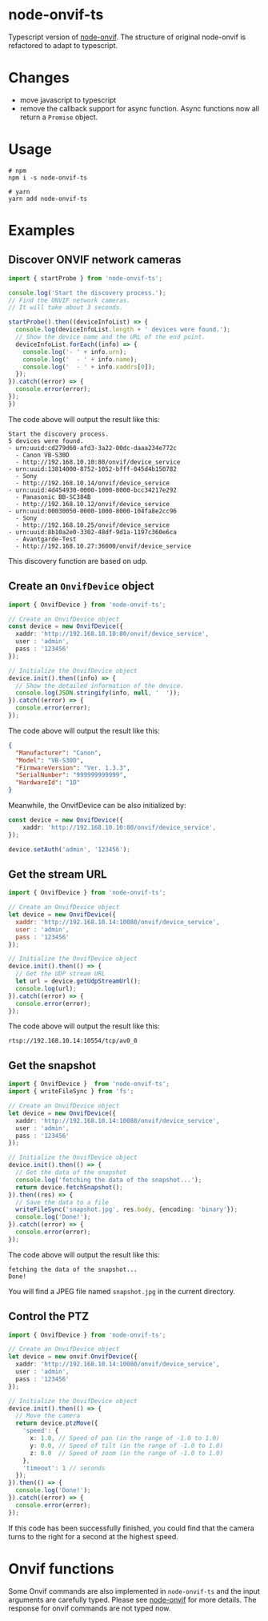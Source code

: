 # node-onvif-ts

Typescript version of [node-onvif](https://github.com/futomi/node-onvif). The structure of original node-onvif is refactored to adapt to typescript.

# Changes

 - move javascript to typescript
 - remove the callback support for async function. Async functions now all return a `Promise` object.

# Usage

```shell
# npm
npm i -s node-onvif-ts

# yarn
yarn add node-onvif-ts
```

# Examples

## Discover ONVIF network cameras

```typescript
import { startProbe } from 'node-onvif-ts';

console.log('Start the discovery process.');
// Find the ONVIF network cameras.
// It will take about 3 seconds.

startProbe().then((deviceInfoList) => {
  console.log(deviceInfoList.length + ' devices were found.');
  // Show the device name and the URL of the end point.
  deviceInfoList.forEach((info) => {
    console.log('- ' + info.urn);
    console.log('  - ' + info.name);
    console.log('  - ' + info.xaddrs[0]);
  });
}).catch((error) => {
  console.error(error);
});
})
```

The code above will output the result like this:

```
Start the discovery process.
5 devices were found.
- urn:uuid:cd279d60-afd3-3a22-00dc-daaa234e772c
  - Canon VB-S30D
  - http://192.168.10.10:80/onvif/device_service
- urn:uuid:13814000-8752-1052-bfff-045d4b150782
  - Sony
  - http://192.168.10.14/onvif/device_service
- urn:uuid:4d454930-0000-1000-8000-bcc34217e292
  - Panasonic BB-SC384B
  - http://192.168.10.12/onvif/device_service
- urn:uuid:00030050-0000-1000-8000-104fa8e2cc96
  - Sony
  - http://192.168.10.25/onvif/device_service
- urn:uuid:8b10a2e0-3302-48df-9d1a-1197c360e6ca
  - Avantgarde-Test
  - http://192.168.10.27:36000/onvif/device_service
```

This discovery function are based on udp.

## Create an `OnvifDevice` object

```typescript
import { OnvifDevice } from 'node-onvif-ts';

// Create an OnvifDevice object
const device = new OnvifDevice({
  xaddr: 'http://192.168.10.10:80/onvif/device_service',
  user : 'admin',
  pass : '123456'
});

// Initialize the OnvifDevice object
device.init().then((info) => {
  // Show the detailed information of the device.
  console.log(JSON.stringify(info, null, '  '));
}).catch((error) => {
  console.error(error);
});
```

The code above will output the result like this:
```json
{
  "Manufacturer": "Canon",
  "Model": "VB-S30D",
  "FirmwareVersion": "Ver. 1.3.3",
  "SerialNumber": "999999999999",
  "HardwareId": "1D"
}
```

Meanwhile, the OnvifDevice can be also initialized by: 
```typescript
const device = new OnvifDevice({
    xaddr: 'http://192.168.10.10:80/onvif/device_service',
});

device.setAuth('admin', '123456');
```

## Get the stream URL

```JavaScript
import { OnvifDevice } from 'node-onvif-ts';

// Create an OnvifDevice object
let device = new OnvifDevice({
  xaddr: 'http://192.168.10.14:10080/onvif/device_service',
  user : 'admin',
  pass : '123456'
});

// Initialize the OnvifDevice object
device.init().then(() => {
  // Get the UDP stream URL
  let url = device.getUdpStreamUrl();
  console.log(url);
}).catch((error) => {
  console.error(error);
});
```

The code above will output the result like this:

```
rtsp://192.168.10.14:10554/tcp/av0_0
```

## Get the snapshot

```typescript
import { OnvifDevice }  from 'node-onvif-ts';
import { writeFileSync } from 'fs';

// Create an OnvifDevice object
let device = new OnvifDevice({
  xaddr: 'http://192.168.10.14:10080/onvif/device_service',
  user : 'admin',
  pass : '123456'
});

// Initialize the OnvifDevice object
device.init().then(() => {
  // Get the data of the snapshot
  console.log('fetching the data of the snapshot...');
  return device.fetchSnapshot();
}).then((res) => {
  // Save the data to a file
  writeFileSync('snapshot.jpg', res.body, {encoding: 'binary'});
  console.log('Done!');
}).catch((error) => {
  console.error(error);
});
```

The code above will output the result like this:
```
fetching the data of the snapshot...
Done!
```

You will find a JPEG file named `snapshot.jpg` in the current directory.

## Control the PTZ

```typescript
import { OnvifDevice } from 'node-onvif-ts';

// Create an OnvifDevice object
let device = new onvif.OnvifDevice({
  xaddr: 'http://192.168.10.14:10080/onvif/device_service',
  user : 'admin',
  pass : '123456'
});

// Initialize the OnvifDevice object
device.init().then(() => {
  // Move the camera
  return device.ptzMove({
    'speed': {
      x: 1.0, // Speed of pan (in the range of -1.0 to 1.0)
      y: 0.0, // Speed of tilt (in the range of -1.0 to 1.0)
      z: 0.0  // Speed of zoom (in the range of -1.0 to 1.0)
    },
    'timeout': 1 // seconds
  });
}).then(() => {
  console.log('Done!');
}).catch((error) => {
  console.error(error);
});
```

If this code has been successfully finished, you could find that the camera turns to the right for a second at the highest speed.

# Onvif functions

Some Onvif commands are also implemented in `node-onvif-ts` and the input arguments are carefully typed. Please see [node-onvif](https://github.com/futomi/node-onvif) for more details. The response for onvif commands are not typed now.